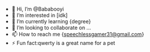 - 👋 Hi, I’m @Bababooyi
- 👀 I’m interested in [idk]
- 🌱 I’m currently learning {degree}
- 💞️ I’m looking to collaborate on ...
- 📫 How to reach me {speechlessgamer31@gmail.com}
- ⚡ Fun fact:qwerty is a great name for a pet

<!---
Bababooyi/Bababooyi is a ✨ special ✨ repository because its `README.md` (this file) appears on your GitHub profile.
You can click the Preview link to take a look at your changes.
--->

